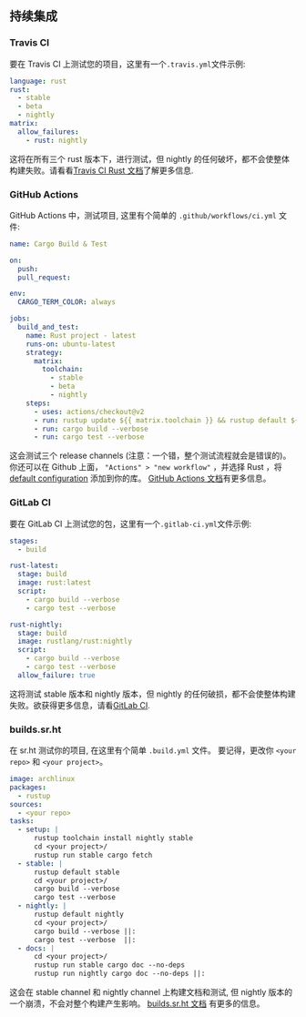 ## 持续集成

### Travis CI

要在 Travis CI 上测试您的项目，这里有一个`.travis.yml`文件示例:

```yaml
language: rust
rust:
  - stable
  - beta
  - nightly
matrix:
  allow_failures:
    - rust: nightly
```

这将在所有三个 rust 版本下，进行测试，但 nightly 的任何破坏，都不会使整体构建失败。请看看[Travis CI Rust 文档](https://docs.travis-ci.com/user/languages/rust/)了解更多信息.

### GitHub Actions

GitHub Actions 中，测试项目, 这里有个简单的 `.github/workflows/ci.yml` 文件:

```yaml
name: Cargo Build & Test

on:
  push:
  pull_request:

env:
  CARGO_TERM_COLOR: always

jobs:
  build_and_test:
    name: Rust project - latest
    runs-on: ubuntu-latest
    strategy:
      matrix:
        toolchain:
          - stable
          - beta
          - nightly
    steps:
      - uses: actions/checkout@v2
      - run: rustup update ${{ matrix.toolchain }} && rustup default ${{ matrix.toolchain }}
      - run: cargo build --verbose
      - run: cargo test --verbose
```

这会测试三个 release channels (注意：一个错，整个测试流程就会是错误的)。 你还可以在 Github 上面， `"Actions" > "new workflow"` ，并选择 Rust ，将 [default configuration](https://github.com/actions/starter-workflows/blob/main/ci/rust.yml) 添加到你的库。 [GitHub Actions 文档](https://docs.github.com/en/actions)有更多信息。

### GitLab CI

要在 GitLab CI 上测试您的包，这里有一个`.gitlab-ci.yml`文件示例:

```yaml
stages:
  - build

rust-latest:
  stage: build
  image: rust:latest
  script:
    - cargo build --verbose
    - cargo test --verbose

rust-nightly:
  stage: build
  image: rustlang/rust:nightly
  script:
    - cargo build --verbose
    - cargo test --verbose
  allow_failure: true
```

这将测试 stable 版本和 nightly 版本，但 nightly 的任何破损，都不会使整体构建失败。欲获得更多信息，请看[GitLab CI](https://docs.gitlab.com/ce/ci/yaml/README.md).

### builds.sr.ht

在 sr.ht 测试你的项目, 在这里有个简单 `.build.yml` 文件。
要记得，更改你 `<your repo>` 和 `<your project>`。

```yaml
image: archlinux
packages:
  - rustup
sources:
  - <your repo>
tasks:
  - setup: |
      rustup toolchain install nightly stable
      cd <your project>/
      rustup run stable cargo fetch
  - stable: |
      rustup default stable
      cd <your project>/
      cargo build --verbose
      cargo test --verbose
  - nightly: |
      rustup default nightly
      cd <your project>/
      cargo build --verbose ||:
      cargo test --verbose  ||:
  - docs: |
      cd <your project>/
      rustup run stable cargo doc --no-deps
      rustup run nightly cargo doc --no-deps ||:
```

这会在 stable channel 和 nightly
channel 上构建文档和测试, 但 nightly 版本的一个崩溃，不会对整个构建产生影响。 [builds.sr.ht 文档](https://man.sr.ht/builds.sr.ht/) 有更多的信息。

[def-package]: ../appendix/glossary.md#package '"package" (glossary entry)'
